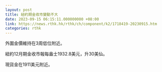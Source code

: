 ```yaml
---
layout: post
title: 紐約期金收市變動不大
date: 2023-09-15 06:15:11.000000000 +08:00
link: https://news.rthk.hk/rthk/ch/component/k2/1718419-20230915.htm
categories: rthk
---
```


外圍金價維持在3周低位附近。

紐約12月期金收市報每盎士1932.8美元，升30美仙。

現貨金在1911美元附近。
